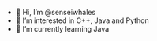 - 👋 Hi, I’m @senseiwhales
- 👀 I’m interested in C++, Java and Python
- 🌱 I’m currently learning Java
